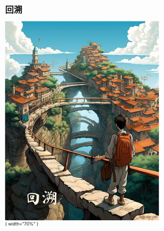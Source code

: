 # 回溯

<div class="center-table" markdown>

![回溯](../assets/covers/chapter_backtracking.jpg){ width="70%" }

</div>

